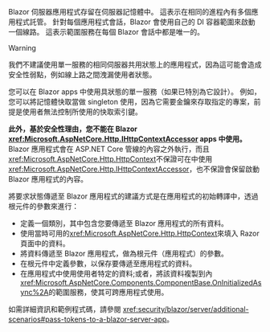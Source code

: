 Blazor 伺服器應用程式存留在伺服器記憶體中。 這表示在相同的進程內有多個應用程式託管。 針對每個應用程式會話，Blazor 會使用自己的 DI 容器範圍來啟動一個線路。 這表示範圍服務在每個 Blazor 會話中都是唯一的。

> [!WARNING]
> 我們不建議使用單一服務的相同伺服器共用狀態上的應用程式，因為這可能會造成安全性弱點，例如線上路之間洩漏使用者狀態。

您可以在 Blazor apps 中使用具狀態的單一服務（如果已特別為它設計）。 例如，您可以將記憶體快取當做 singleton 使用，因為它需要金鑰來存取指定的專案，前提是使用者無法控制所使用的快取索引鍵。

**此外，基於安全性理由，您不能在 Blazor <xref:Microsoft.AspNetCore.Http.IHttpContextAccessor> apps 中使用。** Blazor 應用程式會在 ASP.NET Core 管線的內容之外執行，而且<xref:Microsoft.AspNetCore.Http.HttpContext>不保證可在中使用<xref:Microsoft.AspNetCore.Http.IHttpContextAccessor>，也不保證會保留啟動 Blazor 應用程式的內容。

將要求狀態傳遞至 Blazor 應用程式的建議方式是在應用程式的初始轉譯中，透過根元件的參數來進行：

* 定義一個類別，其中包含您要傳遞至 Blazor 應用程式的所有資料。
* 使用當時可用的<xref:Microsoft.AspNetCore.Http.HttpContext>來填入 Razor 頁面中的資料。
* 將資料傳遞至 Blazor 應用程式，做為根元件（應用程式）的參數。
* 在根元件中定義參數，以保存要傳遞至應用程式的資料。
* 在應用程式中使用使用者特定的資料;或者，將該資料複製到內<xref:Microsoft.AspNetCore.Components.ComponentBase.OnInitializedAsync%2A>的範圍服務，使其可跨應用程式使用。

如需詳細資訊和範例程式碼，請參閱 <xref:security/blazor/server/additional-scenarios#pass-tokens-to-a-blazor-server-app>。
